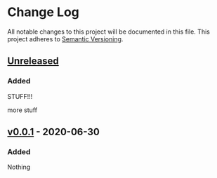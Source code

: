 # Change Log

All notable changes to this project will be documented in this file.
This project adheres to [Semantic Versioning](http://semver.org/).

## [Unreleased]

### Added

STUFF!!!


more stuff

## [v0.0.1] - 2020-06-30

### Added 

Nothing



[Unreleased]: https://github.com/cross-rs/cross/compare/v0.0.1...HEAD
[v0.0.1]: https://github.com/cross-rs/cross/compare/v0.0.0...v0.0.1

